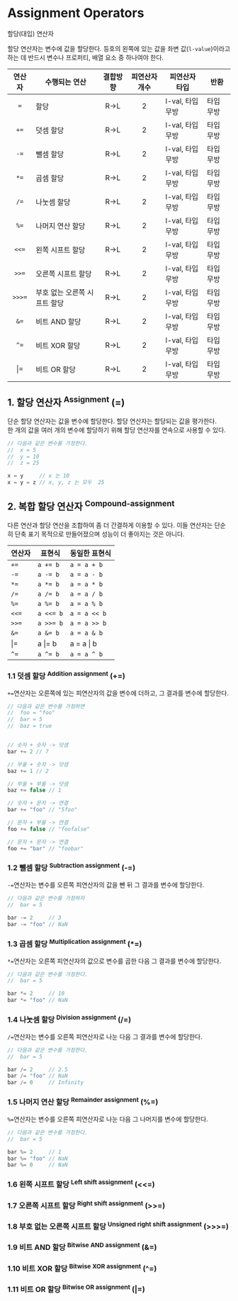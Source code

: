 # Assignment Operators

<p class="sub-title">할당(대입) 연산자</p>

할당 연산자는 변수에 값을 할당한다. 등호의 왼쪽에 있는 값을 좌변 값(`l-value`)이라고 하는 데 반드시 변수나 프로퍼티, 배열 요소 중 하나여야 한다.

|연산자|수행되는 연산|결합방향|피연산자 개수|피연산자 타입|반환|
|:---:|---|:---:|:---:|---|---|
|`=`| 할당|R->L|2|l-val, 타입 무방|타입 무방|
|`+=`| 덧셈 할당|R->L|2|l-val, 타입 무방|타입 무방|
|`-=`| 뺄셈 할당|R->L|2|l-val, 타입 무방|타입 무방|
|`*=`| 곱셈 할당|R->L|2|l-val, 타입 무방|타입 무방|
|`/=`| 나눗셈 할당|R->L|2|l-val, 타입 무방|타입 무방|
|`%=`| 나머지 연산 할당|R->L|2|l-val, 타입 무방|타입 무방|
|`<<=`| 왼쪽 시프트 할당|R->L|2|l-val, 타입 무방|타입 무방|
|`>>=`| 오른쪽 시프트 할당|R->L|2|l-val, 타입 무방|타입 무방|
|`>>>=`| 부호 없는 오른쪽 시프트 할당|R->L|2|l-val, 타입 무방|타입 무방|
|`&=`| 비트 AND 할당|R->L|2|l-val, 타입 무방|타입 무방|
|`^=`| 비트 XOR 할당|R->L|2|l-val, 타입 무방|타입 무방|
|&#x007C;=| 비트 OR 할당|R->L|2|l-val, 타입 무방|타입 무방|

## 1. 할당 연산자 <sup>Assignment</sup> (=)

단순 할당 연산자는 값을 변수에 할당한다. 할당 연산자는 할당되는 값을 평가한다.  
한 개의 값을 여러 개의 변수에 할당하기 위해 할당 연산자를 연속으로 사용할 수 있다.

```js
// 다음과 같은 변수를 가정한다.
//  x = 5
//  y = 10
//  z = 25

x = y     // x 는 10
x = y = z // x, y, z 는 모두  25
```

## 2. 복합 할당 연산자 <sup>Compound-assignment</sup>

다른 연산과 할당 연산을 조합하여 좀 더 간결하게 이용할 수 있다. 이들 연산자는 단순히 단축 표기 목적으로 만들어졌으며 성능이 더 좋아지는 것은 아니다.

|연산자|표현식|동일한 표현식|
|---|---|---|
|`+=`|`a += b`|`a = a + b`|
|`-=`|`a -= b`|`a = a - b`|
|`*=`|`a *= b`|`a = a * b`|
|`/=`|`a /= b`|`a = a / b`|
|`%=`|`a %= b`|`a = a % b`|
|`<<=`|`a <<= b`|`a = a << b`|
|`>>=`|`a >>= b`|`a = a >> b`|
|`&=`|`a &= b`|`a = a & b`|
|&#x007C;=|a &#x007C;= b|a = a &#x007C; b|
|`^=`|`a ^= b`|`a = a ^ b`|

### 1.1 덧셈 할당 <sup>Addition assignment</sup> (+=)

`+=`연산자는 오른쪽에 있는 피연산자의 값을 변수에 더하고, 그 결과를 변수에 할당한다.

```js
// 다음과 같은 변수를 가정하면
//  foo = "foo"
//  bar = 5
//  baz = true


// 숫자 + 숫자 -> 덧셈
bar += 2 // 7

// 부울 + 숫자 -> 덧셈
baz += 1 // 2

// 부울 + 부울 -> 덧셈
baz += false // 1

// 숫자 + 문자 -> 연결
bar += "foo" // "5foo"

// 문자 + 부울 -> 연결
foo += false // "foofalse"

// 문자 + 문자 -> 연결
foo += "bar" // "foobar"
```

### 1.2 뺄셈 할당 <sup>Subtraction assignment</sup> (-=)

`-=`연산자는 변수를 오른쪽 피연산자의 값을 뺀 뒤 그 결과를 변수에 할당한다.

```js
// 다음과 같은 변수를 가정하자
//  bar = 5

bar -= 2     // 3
bar -= "foo" // NaN
```

### 1.3 곱셈 할당 <sup>Multiplication assignment</sup> (*=)

`*=`연산자는 오른쪽 피연산자의 값으로 변수를 곱한 다음 그 결과를 변수에 할당한다.

```js
// 다음과 같은 변수를 가정한다.
//  bar = 5

bar *= 2     // 10
bar *= "foo" // NaN
```

### 1.4 나눗셈 할당 <sup>Division assignment</sup> (/=)

`/=`연산자는 변수를 오른쪽 피연산자로 나눈 다음 그 결과를 변수에 할당한다. 

```js
// 다음과 같은 변수를 가정한다.
//  bar = 5

bar /= 2     // 2.5
bar /= "foo" // NaN
bar /= 0     // Infinity
```

### 1.5 나머지 연산 할당 <sup>Remainder assignment</sup> (%=)

`%=`연산자는 변수를 오른쪽 피연산자로 나눈 다음 그 나머지를 변수에 할당한다.

```js
// 다음과 같은 변수를 가정한다.
//  bar = 5

bar %= 2     // 1
bar %= "foo" // NaN
bar %= 0     // NaN
```

### 1.6 왼쪽 시프트 할당 <sup>Left shift assignment</sup> (<<=)


### 1.7 오른쪽 시프트 할당 <sup>Right shift assignment</sup> (>>=)


### 1.8 부호 없는 오른쪽 시프트 할당 <sup>Unsigned right shift assignment</sup> (>>>=)


### 1.9 비트 AND 할당 <sup>Bitwise AND assignment</sup> (&=)


### 1.10 비트 XOR 할당 <sup>Bitwise XOR assignment</sup> (^=)


### 1.11 비트 OR 할당 <sup>Bitwise OR assignment</sup> (|=)
